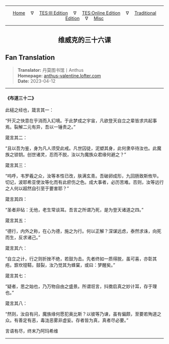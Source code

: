 
---

<!-- Jekyll Page Links -->

<center>
<a href="../../../../../../index.html">Home</a>
&emsp;&nabla;&emsp;
<a href="../../../../../index-tes3.html">TES:III Edition</a>
&emsp;&nabla;&emsp;
<a href="../../../../../index-teso.html">TES:Online Edition</a>
&emsp;&nabla;&emsp;
<a href="../../../../../index-traditional.html">Traditional Edition</a>
&emsp;&nabla;&emsp;
<a href="../../../../../index-misc.html">Misc</a>
</center>

<!-- Markdown Body Below: -->

---

<center>
<h2><span style="font-family:SimSun">维威克的三十六课</span></h2>
</center>

## Fan Translation

> __Translator:__ 丹莫图书馆丨Anthus\
> __Homepage:__ [anthus-valentine.lofter.com][1]\
> __Date:__ 2023-04-12

[1]: https://anthus-valentine.lofter.com/post/3153c072_2b8ba1174

---

#### 《布道三十二》

此槌之经也，箴言其一：

“歼灭之快意在乎消而入幻境。于此梦成之宇宙，凡欲登天自立之辈皆求共起事焉。裂解二元有异，吾以一锤责之。”

箴言其二：

“且以吾为鉴，身为凡人须受此戒。凡世囚徒，泥塑其身，此何隶卒待汝也。此魔族之锁钥。创世诸灵，忍而不脱，汝以为魔族众君缘何避之？”

箴言其三：

“呜呼，韦罗羲之众，汝等本性已改，肤满玄青。吾破卵成形，九回肠致斯攸毕。切记，波耶希亚使汝等化而有此瘀伤之色。成大事者，必历苦难。否则，汝等远行之人何以超然自引至于要害耶？”

箴言其四：

“圣者非砧：无他，老生常谈耳。吾言之所谓乃死，是为登天诸道之四。”

箴言其五：

“德行，内外之称，在心为德，施之为行。何以正解？深谋远虑，泰然求诛，向死而生，反求诸己。”

箴言其六：

“自立之计，行之则折挫不绝，若鼓为击。先者终如一质得脱，虽可喜，亦彰其疮。窾坎镗鞳，鼓裂，汝乃觉其为蜂窠，或曰：梦醒矣。”

箴言其七：

“疑者，思之始也，乃万物自由之盛景。所谓诳言，抖擞启真之妙计耳，存于理也。”

箴言其八：

“然则，汝自有问，魔族缘何愿犯奥比斯？以彼等乃谏，虽有偏颇，至要若殉道之众。有善定有恶，毒泷恶雾非虚妄。存者皆为真，真者尽必要。”

言语有尽，终末乃阿玛希维

---
